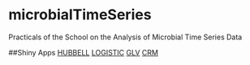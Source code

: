 # microbialTimeSeries
Practicals of the School on the Analysis of Microbial Time Series Data 

##Shiny Apps
[HUBBELL](https://jkbkco-daniel-garza.shinyapps.io/Hubbell/)
[LOGISTIC](https://jkbkco-daniel-garza.shinyapps.io/logisticModel/)
[GLV]()
[CRM]()
